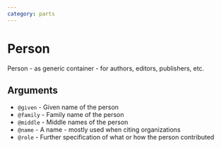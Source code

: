 ```yaml
---
category: parts
---
```


# Person

Person - as generic container - for authors, editors, publishers, etc.

## Arguments

- `@given` - Given name of the person
- `@family` - Family name of the person
- `@middle` - Middle names of the person
- `@name` - A name - mostly used when citing organizations
- `@role` - Further specification of what or how the person contributed
